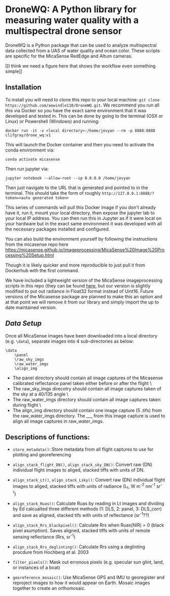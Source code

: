 # DroneWQ: A Python library for measuring water quality with a multispectral drone sensor


DroneWQ is a Python package that can be used to analyze multispectral data collected from a UAS of water quality and ocean color. These scripts are specific for the MicaSense RedEdge and Altum cameras. 

[[I think we need a figure here that shows the workflow even something simple]]

## Installation
To install you will need to clone this repo to your local machine: `git clone https://github.com/aewindle110/DroneWQ.git`. We recommend you run all this via Docker so you have the exact same environment that it was developed and tested in. This can be done by going to the terminal (OSX or Linux) or Powershell (Windows) and running:

`docker run -it -v <local directory>:/home/jovyan --rm -p 8888:8888 clifgray/drone_wq:v1`

This will launch the Docker container and then you need to activate the conda environment via:

`conda activate micasense`

Then run jupyter via:

`jupyter notebook --allow-root --ip 0.0.0.0 /home/jovyan`

Then just navigate to the URL that is generated and pointed to in the terminal. This should take the form of roughly `http://127.0.0.1:8888/?token=<auto generated token>`

This series of commands will pull this Docker image if you don't already have it, run it, mount your local directory, then expose the jupyter lab to your local IP address. You can then run this in Jupyter as if it were local on your hardware but in the exact same environment it was developed with all the necessary packages installed and configured. 

You can also build the environment yourself by following the instructions from the micasense repo here https://micasense.github.io/imageprocessing/MicaSense%20Image%20Processing%20Setup.html

Though it is likely quicker and more reproducible to just pull it from Dockerhub with the first command.

We have included a lightweight version of the MicaSense imageprocessing scripts in this repo (they can be found [here](https://github.com/micasense/imageprocessing), but our version is slightly modified to put out radiance in Float32 format instead of Uint16. Future versions of the Micasense package are planned to make this an option and at that point we will remove it from our library and simply import the up to date maintained version.

## ***Data Setup*** 
Once all MicaSense images have been downloaded into a local directory (e.g. `\data`), separate images into 4 sub-directories as below:
```
\data
    \panel
    \raw_sky_imgs
    \raw_water_imgs
    \align_img
```
* The panel directory should contain all image captures of the Micasense calibrated reflectance panel taken either before or after the flight \
* The raw_sky_imgs direcotry should contain all image captures taken of the sky at a 40/135 angle \
* The raw_water_imgs directory should contain all image captures taken during flight \
* The align_img directory should contain one image capture (5 .tifs) from the raw_water_imgs directory. The ___ from this image capture is used to align all image captures in raw_water_imgs. 

## **Descriptions of functions:**
* `store_metadata()`: Store metadata from all flight captures to use for plotting and georeferencing

* `align_stack_flight_DN()`, `align_stack_sky_DN()`: Convert raw (DN) individual flight images to aliged, stacked tiffs with units of DN. 

* `align_stack_Lt()`, `align_stack_Lsky()`: Convert raw (DN) individual flight images to aliged, stacked tiffs with units of radiance (L<sub>t</sub>, W m<sup>-2</sup> nm<sup>-1</sup> sr<sup>-1</sup>)

* `align_stack_Ruas()`: Calculate Ruas by reading in Lt images and dividing by Ed calcualted three different methods (1: DLS, 2: panel, 3: DLS_corr) and save as aligned, stacked tifs with units of reflectance (sr<sup>-1</sup>??)

*  `align_stack_Rrs_blackpixel()`: Calculate Rrs when Ruas(NIR) = 0 (black pixel asumption). Saves aligned, stacked tiffs with units of remote sensing reflectance (Rrs, sr<sup>-1</sup>)

*  `align_stack_Rrs_deglinting()`: Calculate Rrs using a deglinting procdure from Hochberg et al. 2003 

*  `filter_pixels()`: Mask out erronous pixels (e.g. specular sun glint, land, or instances of a boat)

*  `georeference_mosaic()`: Use MicaSense GPS and IMU to georegister and reproject images to how it would appear on Earth. Mosaic images together to create an orthomosaic. 
